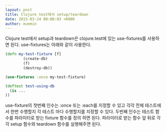 ```yaml
---
layout: post
title: Clojure test에서 setup/teardown
date: 2015-03-24 00:00:03 +0900
author: eunmin
---
```


Clojure test에서 setup과 teardown은 clojure.test에 있는 use-fixtures를 사용하면 된다. use-fixtures는 아래와 같이 사용한다.

```clojure
(defn my-test-fixture [f]
        (create-db)
        (f)
        (destroy-db))

(use-fixtures :once my-test-fixture)

(deftest test-using-db
  (is ...
))
```

use-fixture의 첫번째 인수는 :once 또는 :each를 지정할 수 있고 각각 전체 테스트에서 한번 수행할지 각 테스트 마다 수행할지를 지정할 수 있다. 두번째 인수는 테스트 함수를 파라미터로 받는 fixture 함수를 정의 하면 된다. 파라미터로 받는 함수 앞 뒤로 각각 setup 함수와 teardown 함수를 실행해주면 된다.
